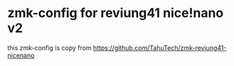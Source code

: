 # zmk-config for reviung41 nice!nano v2
this zmk-config is copy from https://github.com/TahuTech/zmk-reviung41-nicenano
